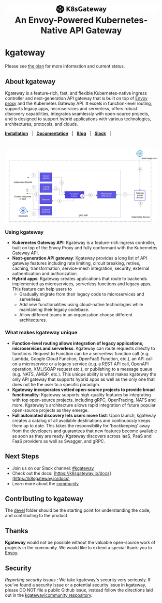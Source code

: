 <h1 align="center">
  <picture>
    <source media="(prefers-color-scheme: dark)" srcset="docs/content/img/k8sgateway/logo-dark.svg" alt="K8sGateway" width="800">
    <source media="(prefers-color-scheme: light)" srcset="docs/content/img/k8sgateway/logo.svg" alt="K8sGateway" width="800">
    <img alt="K8sGateway" src="docs/content/img/k8sgateway/logo.svg">
  </picture>
  <br>
  An Envoy-Powered Kubernetes-Native API Gateway
</h1>

# kgateway

Please see [the plan](https://github.com/kgateway-dev/kgateway/issues/10363) for more information and current status.

## About kgateway
Kgateway is a feature-rich, fast, and flexible Kubernetes-native ingress controller and next-generation API gateway that is built on top of [Envoy proxy](https://www.envoyproxy.io) and the Kubernetes Gateway API. It excels in function-level routing, supports legacy apps, microservices and serverless, offers robust discovery capabilities, integrates seamlessly with open-source projects, and is designed to support hybrid applications with various technologies, architectures, protocols, and clouds.

[**Installation**](https://k8sgateway.io/docs/quickstart/) &nbsp; |
&nbsp; [**Documentation**](https://k8sgateway.io/docs) &nbsp; |
&nbsp; [**Blog**](https://k8sgateway.io/docs/) &nbsp; |
&nbsp; [**Slack**](https://cloud-native.slack.com/archives/C080D3PJMS4) &nbsp; |

<BR><center><img align="center" src="docs/content/img/k8sgateway/component-architecture.svg" alt="kgateway Architecture" width="700"></center>

### Using kgateway
- **Kubernetes Gateway API**: Kgateway is a feature-rich ingress controller, built on top of the Envoy Proxy and fully conformant with the Kubernetes Gateway API.
- **Next-generation API gateway**: Kgateway provides a long list of API gateway features including rate limiting, circuit breaking, retries, caching, transformation, service-mesh integration, security, external authentication and authorization.
- **Hybrid apps**: Kgateway creates applications that route to backends implemented as microservices, serverless functions and legacy apps. This feature can help users to
  * Gradually migrate from their legacy code to microservices and serverless.
  * Add new functionalities using cloud-native technologies while maintaining their legacy codebase.
  * Allow different teams in an organization choose different architectures.

<!---
PLEASE DO NOT RENAME THIS SECTION
This header is used as an anchor in our CNCF Donation Issue
-->
### What makes kgateway unique
- **Function-level routing allows integration of legacy applications, microservices and serverless**: Kgateway can route requests directly to functions. Request to Function can be a serverless function call (e.g. Lambda, Google Cloud Function, OpenFaaS Function, etc.), an API call on a microservice or a legacy service (e.g. a REST API call, OpenAPI operation, XML/SOAP request etc.), or publishing to a message queue (e.g. NATS, AMQP, etc.). This unique ability is what makes kgateway the only API gateway that supports hybrid apps as well as the only one that does not tie the user to a specific paradigm.
- **Kgateway incorporates vetted open-source projects to provide broad functionality**: Kgateway supports high-quality features by integrating with top open-source projects, including gRPC, OpenTracing, NATS and more. Kgateway's architecture allows rapid integration of future popular open-source projects as they emerge.
- **Full automated discovery lets users move fast**: Upon launch, kgateway creates a catalog of all available destinations and continuously keeps them up to date. This takes the responsibility for 'bookkeeping' away from the developers and guarantees that new features become available as soon as they are ready. Kgateway discovers across IaaS, PaaS and FaaS providers as well as Swagger, and gRPC.


## Next Steps
- Join us on our Slack channel: [#kgateway](https://cloud-native.slack.com/archives/C080D3PJMS4)
- Check out the docs: [https://k8sgateway.io/docs](https://k8sgateway.io/docs)
- Learn more about the [community](https://github.com/k8sgateway/community)

## Contributing to kgateway
The [devel](devel) folder should be the starting point for understanding the code, and contributing to the product.

## Thanks
**Kgateway** would not be possible without the valuable open-source work of projects in the community. We would like to extend a special thank-you to [Envoy](https://www.envoyproxy.io).

## Security
*Reporting security issues* : We take kgateway's security very seriously. If you've found a security issue or a potential security issue in kgateway, please DO NOT file a public Github issue, instead follow the directions laid out in the [kgateway/community respository](https://github.com/kgateway-dev/community/blob/main/CVE.md).
